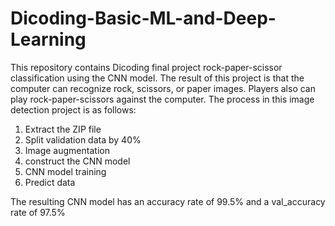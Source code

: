 # Dicoding-Basic-ML-and-Deep-Learning
This repository contains Dicoding final project rock-paper-scissor classification using the CNN model. The result of this project is that the computer can recognize rock, scissors, or paper images. Players also can play rock-paper-scissors against the computer.
The process in this image detection project is as follows:
1. Extract the ZIP file
2. Split validation data by 40%
3. Image augmentation
4. construct the CNN model
5. CNN model training
6. Predict data

The resulting CNN model has an accuracy rate of 99.5% and a val_accuracy rate of 97.5%
